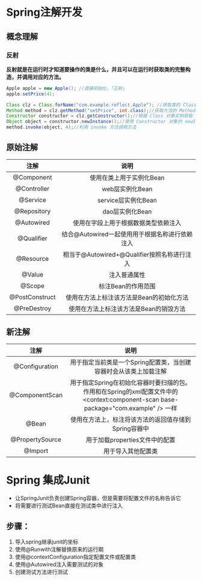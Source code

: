 # Spring注解开发

## 概念理解

### 反射

**反射就是在运行时才知道要操作的类是什么，并且可以在运行时获取类的完整构造，并调用对应的方法。**

~~~java
Apple apple = new Apple(); //直接初始化，「正射」
apple.setPrice(4);
~~~

~~~java
Class clz = Class.forName("com.example.reflect.Apple"); //获取类的 Class 对象实例
Method method = clz.getMethod("setPrice", int.class);//获取方法的 Method 对象
Constructor constructor = clz.getConstructor();//根据 Class 对象实例获取 Constructor 对象
Object object = constructor.newInstance();//使用 Constructor 对象的 newInstance 方法获取反射类对象
method.invoke(object, 4);//利用 invoke 方法调用方法
~~~



## 原始注解

|      注解      |                      说明                      |
| :------------: | :--------------------------------------------: |
|   @Component   |            使用在类上用于实例化Bean            |
|  @Controller   |                web层实例化Bean                 |
|    @Service    |              service层实例化Bean               |
|  @Repository   |                dao层实例化Bean                 |
|   @Autowired   |      使用在字段上用于根据数据类型依赖注入      |
|   @Qualifier   | 结合@Autowired一起使用用于根据名称进行依赖注入 |
|   @Resource    |  相当于@Autowired+@Qualifier按照名称进行注入   |
|     @Value     |                  注入普通属性                  |
|     @Scope     |               标注Bean的作用范围               |
| @PostConstruct |    使用在方法上标注该方法是Bean的初始化方法    |
|  @PreDestroy   |     使用在方法上标注该方法是Bean的销毁方法     |



## 新注解

|      注解       |                             说明                             |
| :-------------: | :----------------------------------------------------------: |
| @Configuration  | 用于指定当前类是一个Spring配置类，当创建容器时会从该类上加载注解 |
| @ComponentScan  | 用于指定Spring在初始化容器时要扫描的包。<br>作用和在Spring的xml配置文件中的<br><context:component-scan base-package="com.example" /> 一样 |
|      @Bean      |     使用在方法上，标注将该方法的返回值存储到Spring容器中     |
| @PropertySource |                用于加载properties文件中的配置                |
|     @Import     |                      用于导入其他配置类                      |

# Spring 集成Junit

- 让SpringJunit负责创建Spring容器，但是需要将配置文件的名称告诉它
- 将需要进行测试Bean直接在测试类中进行注入

## 步骤：

1. 导入spring继承junit的坐标
2. 使用@Runwith注解替换原来的运行期
3. 使用@contextConfiguration指定配置文件或配置类
4. 使用@Autowired注入需要测试的对象
5. 创建测试方法进行测试